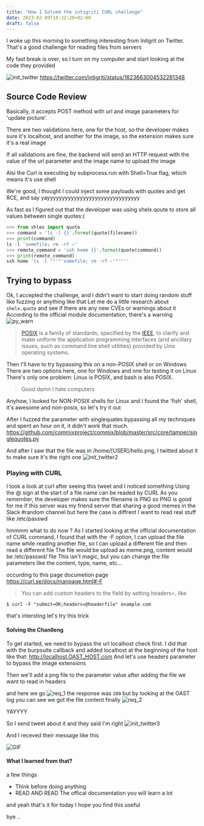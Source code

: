 ```yaml
---
title: "How I Solved the intigriti CURL challenge"
date: 2023-02-09T18:32:20+02:00
draft: false
---
```


I woke up this morning to something interesting from Initgrit on Twitter. That's a good challenge for reading files from servers

My fast break is over, so I turn on my computer and start looking at the code they provided


![init_twitter](/images/init_twitter.png)
https://twitter.com/intigriti/status/1623663004532281348


## Source Code Review
Basically, it accepts POST method with url and image parameters for 'update picture'.

There are two validations here, one for the host, so the developer makes sure it's localhost, and another for the image, so the extension makes sure it's a real image

If all validations are fine, the backend will send an HTTP request with the value of the url parameter and the image name to upload the image

Alsi the Curl is executing by subprocess.run with Shell=True flag, which means it's use shell

We're good, I thought I could inject some payloads with quotes and get RCE, and say yayyyyyyyyyyyyyyyyyyyyyyyyyyyyyyy

As fast as I figured out that the developer was using shelx.qoute to store all values between single quotes:(

```python
>>> from shlex import quote
>>> command = 'ls -l {}'.format(quote(filename))
>>> print(command)
ls -l 'somefile; rm -rf ~'
>>> remote_command = 'ssh home {}'.format(quote(command))
>>> print(remote_command)
ssh home 'ls -l '"'"'somefile; rm -rf ~'"'"''
```


## Trying to bypass
Ok, I accepted the challenge, and I didn't want to start doing random stuff like fuzzing or anything like that
Let me do a little research about `shelx.quote` and see if there are any new CVEs or warnings about it
According to the official module documentation, there's a warning
![py_warn](/images/py_warn.png)

> [POSIX](http://en.wikipedia.org/wiki/POSIX) is a family of standards, specified by the [IEEE](http://www.ieee.org/portal/site), to clarify and make uniform the application programming interfaces (and ancillary issues, such as command line shell utilities) provided by Unix operating systems.

Then I'll have to try bypassing this on a non-POSIX shell or on Windows
There are two options here, one for Windows and one for testing it on Linux
There's only one problem: Linux is POSIX, and bash is also POSIX.

> Good damn I hate computers

Anyhow, I looked for NON-POSIX shells for Linux and I found the 'fish' shell, it's awesome and non-posix, so let's try it out

After I fuzzed the parameter with singlequates bypassing all my techniques and spent an hour on it, it didn't work that much.
https://github.com/commixproject/commix/blob/master/src/core/tamper/singlequotes.py

And after I saw that the file was in /home/[USER]/hello.png, I twitted about it to make sure it's the right one
![init_twitter2](/images/init_twitter2.png)


### Playing with CURL
I took a look at curl after seeing this tweet and I noticed something
Using the @ sign at the start of a file name can be readed by CURL
As you remember, the developer makes sure the filename is PNG
so PNG is good for me if this server was my friend server that sharing a good memes in the Slack #random channel but here the case is diffrent I want to read real stuff like /etc/passwd

hmmmm what to do now ?
As I started looking at the official documentation of CURL command, I found that with the -F option, I can upload the file name while reading another file, so I can upload a different file and then read a different file
The file would be upload as meme.png, content would be /etc/passwd/ file
This isn't magic, but you can change the file parameters like the content, type, name, etc...

occurding to this page documetion page https://curl.se/docs/manpage.html#-F

> You can add custom headers to the field by setting headers=, like
```
$ curl -F "submit=OK;headers=@headerfile" example.com
```

that's intersting let's try this trick


#### Solving the Chanlleng

To get started, we need to bypass the url localhost check first. I did that with the burpsuite callback and added localhost at the beginning of the host like that: http://localhost.OAST_HOST.com
And let's use headers parameter to bypass the image extensions

Then we'll add a png file to the parameter value after adding the file we want to read in headers

and here we go
![req_1](/images/req_1.png)
the response was `200` but by looking at the OAST log you can see we got the file content finally 
![req_2](/images/req_2.png)


YAYYYY

So I send tweet about it and they said I'm right 
![init_twitter3](/images/init_twitter3.png)

And I receved their message like this


![GIF](https://media.tenor.com/HhkGoOsFrHkAAAAd/jgksjmn-girl.gif)


#### What I learned from that?
a few things
- Think before doing anything
- READ AND READ The offical documentation you will learn a lot

and yeah that's it for today I hope you find this useful

bye ..
